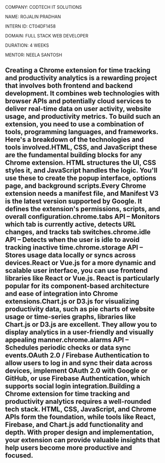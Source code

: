 COMPANY: CODTECH IT SOLUTIONS

NAME: ROJALIN PRADHAN

INTERN ID: CT04DF1458

DOMAIN: FULL STACK WEB DEVELOPER

DURATION: 4 WEEKS

MENTOR: NEELA SANTOSH

## Creating a Chrome extension for time tracking and productivity analytics is a rewarding project that involves both frontend and backend development. It combines web technologies with browser APIs and potentially cloud services to deliver real-time data on user activity, website usage, and productivity metrics. To build such an extension, you need to use a combination of tools, programming languages, and frameworks. Here's a breakdown of the technologies and tools involved.HTML, CSS, and JavaScript these are the fundamental building blocks for any Chrome extension. HTML structures the UI, CSS styles it, and JavaScript handles the logic. You'll use these to create the popup interface, options page, and background scripts.Every Chrome extension needs a manifest file, and Manifest V3 is the latest version supported by Google. It defines the extension's permissions, scripts, and overall configuration.chrome.tabs API – Monitors which tab is currently active, detects URL changes, and tracks tab switches.chrome.idle API – Detects when the user is idle to avoid tracking inactive time.chrome.storage API – Stores usage data locally or syncs across devices.React or Vue.js for a more dynamic and scalable user interface, you can use frontend libraries like React or Vue.js. React is particularly popular for its component-based architecture and ease of integration into Chrome extensions.Chart.js or D3.js for visualizing productivity data, such as pie charts of website usage or time-series graphs, libraries like Chart.js or D3.js are excellent. They allow you to display analytics in a user-friendly and visually appealing manner.chrome.alarms API – Schedules periodic checks or data sync events.OAuth 2.0 / Firebase Authentication to allow users to log in and sync their data across devices, implement OAuth 2.0 with Google or GitHub, or use Firebase Authentication, which supports social login integration.Building a Chrome extension for time tracking and productivity analytics requires a well-rounded tech stack. HTML, CSS, JavaScript, and Chrome APIs form the foundation, while tools like React, Firebase, and Chart.js add functionality and depth. With proper design and implementation, your extension can provide valuable insights that help users become more productive and focused.






